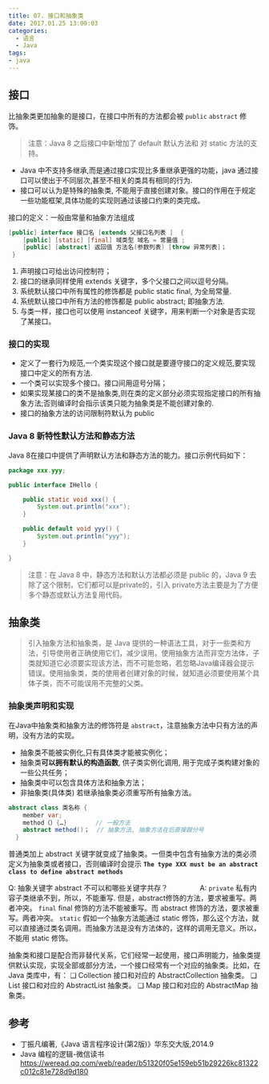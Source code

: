 ```yaml
---
title: 07. 接口和抽象类
date: 2017.01.25 13:00:03
categories:
  - 语言
  - Java
tags:
- java
---
```


## 接口

比抽象类更加抽象的是接口，在接口中所有的方法都会被 `public` `abstract` 修饰。
> 注意：Java 8 之后接口中新增加了 default 默认方法和 对 static 方法的支持。

* Java 中不支持多继承,而是通过接口实现比多重继承更强的功能，java 通过接口可以使出于不同层次,甚至不相关的类具有相同的行为.
* 接口可以认为是特殊的抽象类, 不能用于直接创建对象。接口的作用在于规定一些功能框架,具体功能的实现则通过该接口约束的类完成。

接口的定义：一般由常量和抽象方法组成

```java
[public] interface 接口名 [extends 父接口名列表 ]  {
    [public] [static] [final] 域类型 域名 = 常量值 ;
    [public] [abstract] 返回值 方法名(参数列表) [throw 异常列表]；
 }
```

1. 声明接口可给出访问控制符；
2. 接口的继承同样使用 extends 关键字，多个父接口之间以逗号分隔。
3. 系统默认接口中所有属性的修饰都是 public static final, 为全局常量.
4. 系统默认接口中所有方法的修饰都是 public abstract; 即抽象方法.
5. 与类一样，接口也可以使用 instanceof 关键字，用来判断一个对象是否实现了某接口。

### 接口的实现

* 定义了一套行为规范,一个类实现这个接口就是要遵守接口的定义规范,要实现接口中定义的所有方法.
* 一个类可以实现多个接口。接口间用逗号分隔；
* 如果实现某接口的类不是抽象类,则在类的定义部分必须实现指定接口的所有抽象方法;否则编译时会指示该类只能为抽象类是不能创建对象的.
* 接口的抽象方法的访问限制符默认为 public

### Java 8 新特性默认方法和静态方法

Java 8在接口中提供了声明默认方法和静态方法的能力。接口示例代码如下：

``` java
package xxx.yyy;

public interface IHello {

	public static void xxx() {
		System.out.println("xxx");
	}

	public default void yyy() {
		System.out.println("yyy");
	}

}
```

> 注意：在 Java 8 中，静态方法和默认方法都必须是 public 的，Java 9 去除了这个限制，它们都可以是private的，引入 private方法主要是为了方便多个静态或默认方法复用代码。

## 抽象类

> 引入抽象方法和抽象类，是 Java 提供的一种语法工具，对于一些类和方法，引导使用者正确使用它们，减少误用。使用抽象方法而非空方法体，子类就知道它必须要实现该方法，而不可能忽略，若忽略Java编译器会提示错误。使用抽象类，类的使用者创建对象的时候，就知道必须要使用某个具体子类，而不可能误用不完整的父类。

### 抽象类声明和实现

在Java中抽象类和抽象方法的修饰符是 `abstract`，注意抽象方法中只有方法的声明，没有方法的实现。

* 抽象类不能被实例化,只有具体类才能被实例化；
* 抽象类**可以拥有默认的构造函数**, 供子类实例化调用, 用于完成子类构建对象的一些公共任务；
* 抽象类中可以包含具体方法和抽象方法；
* 非抽象类(具体类) 若继承抽象类必须重写所有抽象方法。

``` java
abstract class 类名称 {
    member var;
    method（）{…}        // 一般方法
    abstract method()；  // 抽象方法, 抽象方法在后直接跟分号
  }
```

普通类加上 abstract 关键字就变成了抽象类。一但类中包含有抽象方法的类必须定义为抽象类或者接口，否则编译时会提示 **`The type XXX must be an abstract class to define abstract methods`**

Q: 抽象关键字 abstract 不可以和哪些关键字共存？ 　　　　
A: `private`  私有内容子类继承不到，所以，不能重写. 但是，abstract修饰的方法，要求被重写。两者冲突。
`final`   final 修饰的方法不能被重写。而 abstract 修饰的方法，要求被重写。两者冲突。
`static` 假如一个抽象方法能通过 static 修饰，那么这个方法，就可以直接通过类名调用。而抽象方法是没有方法体的，这样的调用无意义。所以，不能用 static 修饰。

抽象类和接口是配合而非替代关系，它们经常一起使用，接口声明能力，抽象类提供默认实现，实现全部或部分方法，一个接口经常有一个对应的抽象类。比如，在 Java 类库中，有：
❑ Collection 接口和对应的 AbstractCollection 抽象类。
❑ List 接口和对应的 AbstractList 抽象类。
❑ Map 接口和对应的 AbstractMap 抽象类。

## 参考

* 丁振凡编著,《Java 语言程序设计(第2版)》华东交大版,2014.9
* Java 编程的逻辑-微信读书
https://weread.qq.com/web/reader/b51320f05e159eb51b29226kc81322c012c81e728d9d180
